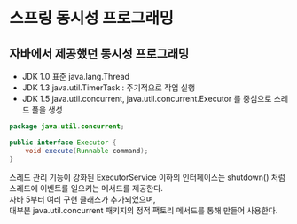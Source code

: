 # 스프링 동시성 프로그래밍

## 자바에서 제공했던 동시성 프로그래밍

* JDK 1.0 표준 java.lang.Thread
* JDK 1.3 java.util.TimerTask : 주기적으로 작업 실행
* JDK 1.5 java.util.concurrent, java.util.concurrent.Executor 를 중심으로 스레드 풀을 생성

```java
package java.util.concurrent;

public interface Executor {
    void execute(Runnable command);
}
```

스레드 관리 기능이 강화된 ExecutorService 이하의 인터페이스는 shutdown() 처럼   
스레드에 이벤트를 일으키는 메서드를 제공한다.   
자바 5부터 여러 구현 클래스가 추가되었으며,     
대부분 java.util.concurrent 패키지의 정적 팩토리 메서드를 통해 만들어 사용한다.


